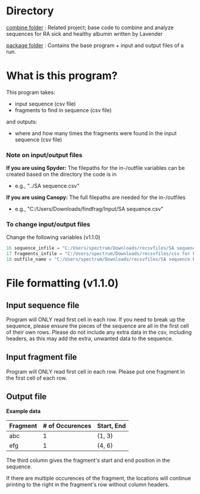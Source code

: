 # Directory
[combine folder](https://github.com/rakudola/findfrag/tree/master/combine)
: Related project; base code to combine and analyze sequences for RA sick and healthy albumin written by Lavender

[package folder](https://github.com/rakudola/findfrag/tree/master/package)
: Contains the base program + input and output files of a run.

# What is this program?
This program takes:
- input sequence (csv file)
- fragments to find in sequence (csv file)

and outputs:
- where and how many times the fragments were found in the input sequence (csv file)

### Note on input/output files
**If you are using Spyder:** The filepaths for the in-/outfile variables can be created based on the directory the code is in
- e.g., "../SA sequence.csv"

**If you are using Canopy:** The full filepaths are needed for the in-/outfiles
- e.g., "C:/Users/Downloads/findfrag/Input/SA sequence.csv"
### To change input/output files
Change the following variables (v1.1.0)
```python
16 sequence_infile = "C:/Users/spectrum/Downloads/recsvfiles/SA sequence.csv"
17 fragments_infile = "C:/Users/spectrum/Downloads/recsvfiles/csv for blast.csv"
18 outfile_name = "C:/Users/spectrum/Downloads/recsvfiles/SA sequence blast.csv"
```

# File formatting (v1.1.0)
## Input sequence file
Program will ONLY read first cell in each row. If you need to break up the sequence, please ensure the pieces of the sequence are all in the first cell of their own rows. Please do not include any extra data in the csv, including headers, as this may add the extra, unwanted data to the sequence.

## Input fragment file
Program will ONLY read first cell in each row. Please put one fragment in the first cell of each row.

## Output file
**Example data**

Fragment | # of Occurences | Start, End 
--- | --- | ---
abc | 1 | (1, 3) 
efg | 1 | (4, 6)

The third column gives the fragment's start and end position in the sequence.

If there are multiple occurences of the fragment, the locations will continue printing to the right in the fragment's row without column headers.
